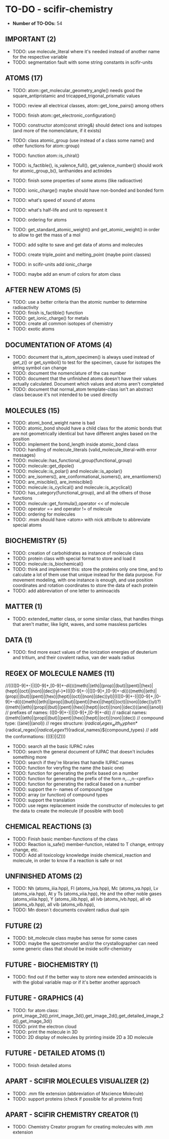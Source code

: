 # TO-DO - scifir-chemistry

- **Number of TO-DOs:** 54

## IMPORTANT (2)

- TODO: use molecule_literal where it's needed instead of another name for the respective variable
- TODO: segmentation fault with some string constants in scifir-units

## ATOMS (17)

- TODO: atom::get_molecular_geometry_angle() needs good the square_antipristamic and tricapped_trigonal_prismatic values
- TODO: review all electrical classes, atom::get_lone_pairs() among others
- TODO: finish atom::get_electronic_configuration()

- TODO: constructor atom(const string&) should detect ions and isotopes (and more of the nomenclature, if it exists)

- TODO: class atomic_group (use instead of a class some name() and other functions for atom::group)
- TODO: function atom::is_chiral()
- TODO: is_factible(), is_valence_full(), get_valence_number() should work for atomic_group_b(), lanthanides and actinides
- TODO: finish some properties of some atoms (like radioactive)

- TODO: ionic_charge() maybe should have non-bonded and bonded form

- TODO: what's speed of sound of atoms
- TODO: what's half-life and unit to represent it
- TODO: ordering for atoms

- TODO: get_standard_atomic_weight() and get_atomic_weight() in order to allow to get the mass of a mol

- TODO: add sqlite to save and get data of atoms and molecules
- TODO: create triple_point and melting_point (maybe point classes)

- TODO: in scifir-units add ionic_charge
- TODO: maybe add an enum of colors for atom class

## AFTER NEW ATOMS (5)

- TODO: use a better criteria than the atomic number to determine radioactivity
- TODO: finish is_factible() function
- TODO: get_ionic_charge() for metals
- TODO: create all common isotopes of chemistry
- TODO: exotic atoms

## DOCUMENTATION OF ATOMS (4)

- TODO: document that is_atom_specimen() is always used instead of get_z() or get_symbol() to test for the specimen, cause for isotopes the string symbol can change
- TODO: document the nomenclature of the cas number
- TODO: document that the unfinished atoms doesn't have their values actually calculated. Document which values and atoms aren't completed
- TODO: document that normal_atom template-class isn't an abstract class because it's not intended to be used directly

## MOLECULES (15)

- TODO: atomi_bond_weight name is bad
- TODO: atomic_bond should have a child class for the atomic bonds that are not geometrically identical but have different angles based on the position
- TODO: implement the bond_length inside atomic_bond class
- TODO: handling of molecule_literals (valid_molecule_literal-with error messages)
- TODO: molecule::has_functional_group(functional_group)
- TODO: molecule::get_dipole()
- TODO: molecule::is_polar() and molecule::is_apolar()
- TODO: are_isomers(), are_conformational_isomers(), are_enantiomers()
- TODO: are_miscible(), are_inmiscible()
- TODO: molecule::is_cyclical() and molecule::is_acyclical()
- TODO: has_category(functional_group), and all the others of those functions
- TODO: molecule::get_formula(),operator << of molecule
- TODO: operator == and operator != of molecule
- TODO: ordering for molecules
- TODO: .msm should have \<atom\> with nick attribute to abbreviate special atoms

## BIOCHEMISTRY (5)

- TODO: creation of carbohidrates as instance of molecule class
- TODO: protein class with special format to store and load it
- TODO: molecule::is_biochemical()
- TODO: think and implement this: store the proteins only one time, and to calculate a lot of them use that unique instead for the data purpose. For movement modeling, with one instance is enough, and use position coordinates and rotation coordinates to store the data of each protein
- TODO: add abbreviation of one letter to aminoacids

## MATTER (1)

- TODO: extended_matter class, or some similar class, that handles things that aren't matter, like light, waves, and some massless particles

## DATA (1)

- TODO: find more exact values of the ionization energies of deuterium and tritium, and their covalent radius, van der waals radius

## REGEX OF MOLECULE NAMES (11)

//(((([0-9]+-)|([0-9]+,[0-9]+-di))((meth)|(eth)|(prop)|(but)|(pent)|(hex)|(hept)|(oct)|(non)|(dec))yl-)*((([0-9]+-)|([0-9]+,[0-9]+-di))((meth)|(eth)|(prop)|(but)|(pent)|(hex)|(hept)|(oct)|(non)|(dec))yl)|((([0-9]+-)|([0-9]+,[0-9]+-di))((meth)|(eth)|(prop)|(but)|(pent)|(hex)|(hept)|(oct)|(non)|(dec))yl)?)((meth)|(eth)|(prop)|(but)|(pent)|(hex)|(hept)|(oct)|(non)|(dec))((ane)|(anol))
// prefixes of names: (([0-9]+-)|([0-9]+,[0-9]+-di))
// radical names: ((meth)|(eth)|(prop)|(but)|(pent)|(hex)|(hept)|(oct)|(non)|(dec))
// compound type: ((ane)|(anol))
// regex structure: (${radical_regex_with_hyphen}*${radical_regex}|${radical_regex}?)${radical_names}${compound_types}
// add the conformations: \(((E)|(Z))\)

- TODO: search all the basic IUPAC rules
- TODO: search the general document of IUPAC that doesn't includes something more
- TODO: search if they're libraries that handle IUPAC names
- TODO: function for veryfing the name (the basic one)
- TODO: function for generating the prefix based on a number
- TODO: function for generating the prefix of the form n,...,n-\<prefix\>
- TODO: function for generating the radical based on a number
- TODO: support the n- names of compound type
- TODO: array (or function) of compound types
- TODO: support the translation
- TODO: use regex replacement inside the constructor of molecules to get the data to create the molecule (if possible with bool)

## CHEMICAL REACTIONS (3)

- TODO: Finish basic member-functions of the class
- TODO: Reaction is_safe() member-function, related to T change, entropy change, etc.
- TODO: Add all toxicology knowledge inside chemical_reaction and molecule, in order to know if a reaction is safe or not

## UNFINISHED ATOMS (2)

- TODO: Nh (atoms_iiia.hpp), Fl (atoms_iva.hpp), Mc (atoms_va.hpp), Lv (atoms_via.hpp), At y Ts (atoms_viia.hpp), He and the other noble gases (atoms_viiia.hpp), Y (atoms_iiib.hpp), all ivb (atoms_ivb.hpp), all vb (atoms_vb.hpp), all vib (atoms_vib.hpp),
- TODO: Mn doesn´t documents covalent radius dual spin

## FUTURE (2)

- TODO: bit_molecule class maybe has sense for some cases
- TODO: maybe the spectrometer and/or the crystallographer can need some generic class that should be inside scifir-chemistry

## FUTURE - BIOCHEMISTRY (1)

- TODO: find out if the better way to store new extended aminoacids is with the global variable map or if it's better another approach

## FUTURE - GRAPHICS (4)

- TODO: for atom class: print_image_2d(),print_image_3d(),get_image_2d(),get_detailed_image_2d(),get_image_3d()
- TODO: print the electron cloud
- TODO: print the molecule in 3D
- TODO: 2D display of molecules by printing inside 2D a 3D molecule

## FUTURE - DETAILED ATOMS (1)

- TODO: finish detailed atoms

## APART - SCIFIR MOLECULES VISUALIZER (2)

- TODO: .mm file extension (abbreviation of Mscience Molecule)
- TODO: support proteins (check if possible for all proteins first)

## APART - SCIFIR CHEMISTRY CREATOR (1)

- TODO: Chemistry Creator program for creating molecules with .mm extension
